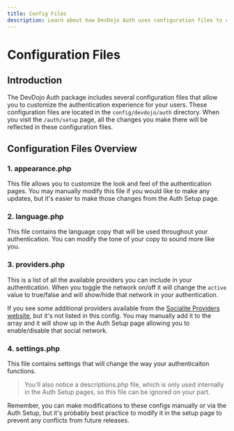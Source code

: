 ```yaml
---
title: Config Files
description: Learn about how DevDojo Auth uses configuration files to change and customize the authentication functionality
---
```



# Configuration Files

## Introduction

The DevDojo Auth package includes several configuration files that allow you to customize the authentication experience for your users. These configuration files are located in the `config/devdojo/auth` directory. When you visit the `/auth/setup` page, all the changes you make there will be reflected in these configuration files.

## Configuration Files Overview

### 1. appearance.php

This file allows you to customize the look and feel of the authentication pages. You may manually modify this file if you would like to make any updates, but it's easier to make those changes from the Auth Setup page.

### 2. language.php

This file contains the language copy that will be used throughout your authentication. You can modify the tone of your copy to sound more like you.

### 3. providers.php

This is a list of all the available providers you can include in your authentication. When you toggle the network on/off it will change the `active` value to true/false and will show/hide that network in your authentication.

If you see some additional providers available from the <a href="https://socialiteproviders.com/" target="_blank">Socialite Providers website</a>, but it's not listed in this config. You may manually add it to the array and it will show up in the Auth Setup page allowing you to enable/disable that social network.

### 4. settings.php

This file contains settings that will change the way your authenticaiton functions.

> You'll also notice a descriptions.php file, which is only used internally in the Auth Setup pages, so this file can be ignored on your part.

Remember, you can make modifications to these configs manually or via the Auth Setup, but it's probably best practice to modify it in the setup page to prevent any conflicts from future releases.



